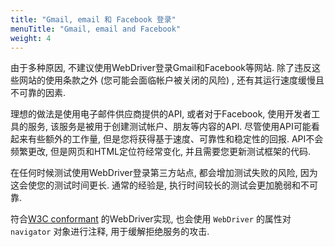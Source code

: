 ```yaml
---
title: "Gmail, email 和 Facebook 登录"
menuTitle: "Gmail, email and Facebook"
weight: 4
---
```



由于多种原因, 不建议使用WebDriver登录Gmail和Facebook等网站. 
除了违反这些网站的使用条款之外 (您可能会面临帐户被关闭的风险) , 
还有其运行速度缓慢且不可靠的因素.


理想的做法是使用电子邮件供应商提供的API, 
或者对于Facebook, 使用开发者工具的服务, 
该服务是被用于创建测试帐户、朋友等内容的API. 
尽管使用API可能看起来有些额外的工作量, 
但是您将获得基于速度、可靠性和稳定性的回报. 
API不会频繁更改, 但是网页和HTML定位符经常变化, 
并且需要您更新测试框架的代码.

在任何时候测试使用WebDriver登录第三方站点, 
都会增加测试失败的风险, 
因为这会使您的测试时间更长. 
通常的经验是, 执行时间较长的测试会更加脆弱和不可靠.

符合[W3C conformant](//w3c.github.io/webdriver/webdriver-spec.html)
的WebDriver实现, 
也会使用 `WebDriver` 的属性对 `navigator` 对象进行注释, 
用于缓解拒绝服务的攻击.